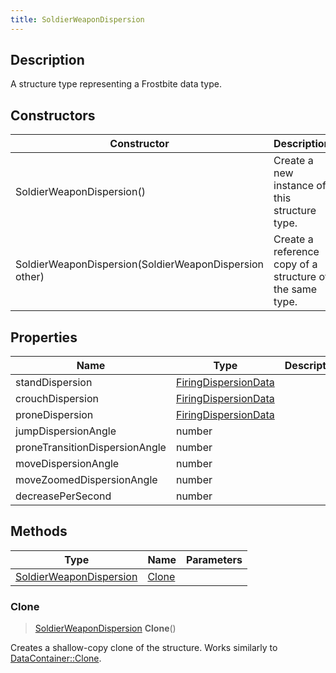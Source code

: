 ```yaml
---
title: SoldierWeaponDispersion
---
```

## Description

A structure type representing a Frostbite data type.

## Constructors

| Constructor                                            | Description                                              |
| ------------------------------------------------------ | -------------------------------------------------------- |
| SoldierWeaponDispersion()                              | Create a new instance of this structure type.            |
| SoldierWeaponDispersion(SoldierWeaponDispersion other) | Create a reference copy of a structure of the same type. |

## Properties

| Name                           | Type                                         | Description |
| ------------------------------ | -------------------------------------------- | ----------- |
| standDispersion                | [FiringDispersionData](FiringDispersionData) |             |
| crouchDispersion               | [FiringDispersionData](FiringDispersionData) |             |
| proneDispersion                | [FiringDispersionData](FiringDispersionData) |             |
| jumpDispersionAngle            | number                                       |             |
| proneTransitionDispersionAngle | number                                       |             |
| moveDispersionAngle            | number                                       |             |
| moveZoomedDispersionAngle      | number                                       |             |
| decreasePerSecond              | number                                       |             |

## Methods

| Type                                               | Name            | Parameters |
| -------------------------------------------------- | --------------- | ---------- |
| [SoldierWeaponDispersion](SoldierWeaponDispersion) | [Clone](#clone) |            |

### Clone

> [SoldierWeaponDispersion](SoldierWeaponDispersion) **Clone**()

Creates a shallow-copy clone of the structure. Works similarly to [DataContainer::Clone](/vext/ref/shared/class/datacontainer#clone).
